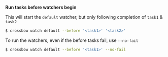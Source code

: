 **Run tasks before watchers begin**

This will start the `default` watcher, but only following
completion of `task1` & `task2`

```sh
$ crossbow watch default --before '<task1>' '<task2>'
```

To run the watchers, even if the before tasks fail, use `--no-fail`

```sh
$ crossbow watch default --before '<task1>' --no-fail
```
